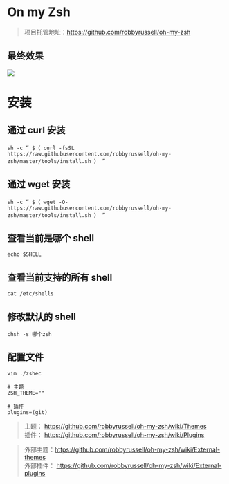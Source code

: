 #  On my Zsh
> 项目托管地址：https://github.com/robbyrussell/oh-my-zsh

## 最终效果
![](https://upload-images.jianshu.io/upload_images/2411388-b39ceb1c2dc5a569.png)

# 安装

## 通过 curl 安装
```shell
sh -c “ $（ curl -fsSL https://raw.githubusercontent.com/robbyrussell/oh-my-zsh/master/tools/install.sh ） ”
```

## 通过 wget 安装
```shell
sh -c “ $（ wget -O- https://raw.githubusercontent.com/robbyrussell/oh-my-zsh/master/tools/install.sh ） ”
```

## 查看当前是哪个 shell
```shell
echo $SHELL
```

## 查看当前支持的所有 shell
```shell
cat /etc/shells
```

## 修改默认的 shell
```shell
chsh -s 哪个zsh
```

## 配置文件
```shell
vim ./zshec 

# 主题
ZSH_THEME=""

# 插件
plugins=(git)
```

> 主题： https://github.com/robbyrussell/oh-my-zsh/wiki/Themes  
> 插件： https://github.com/robbyrussell/oh-my-zsh/wiki/Plugins

> 外部主题：https://github.com/robbyrussell/oh-my-zsh/wiki/External-themes  
> 外部插件： https://github.com/robbyrussell/oh-my-zsh/wiki/External-plugins